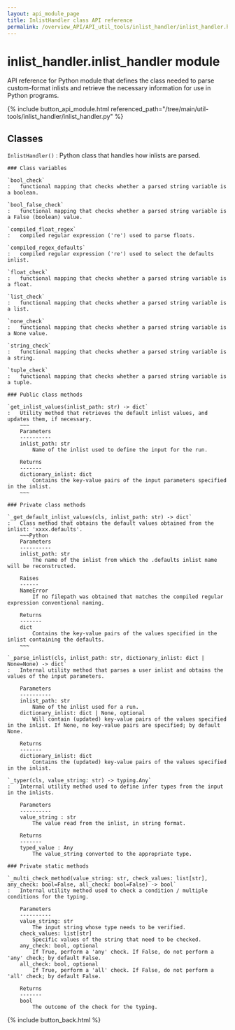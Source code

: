 ```yaml
---
layout: api_module_page
title: InlistHandler class API reference
permalink: /overview_API/API_util_tools/inlist_handler/inlist_handler.html
---
```


# inlist_handler.inlist_handler module

API reference for Python module that defines the class needed to parse custom-format inlists and retrieve the necessary information for use in Python programs.

{% include button_api_module.html referenced_path="/tree/main/util-tools/inlist_handler/inlist_handler.py" %}

## Classes

`InlistHandler()`
:   Python class that handles how inlists are parsed.

    ### Class variables

    `bool_check`
    :   functional mapping that checks whether a parsed string variable is a boolean.

    `bool_false_check`
    :   functional mapping that checks whether a parsed string variable is a False (boolean) value.

    `compiled_float_regex`
    :   compiled regular expression ('re') used to parse floats.

    `compiled_regex_defaults`
    :   compiled regular expression ('re') used to select the defaults inlist.

    `float_check`
    :   functional mapping that checks whether a parsed string variable is a float.

    `list_check`
    :   functional mapping that checks whether a parsed string variable is a list.

    `none_check`
    :   functional mapping that checks whether a parsed string variable is a None value.

    `string_check`
    :   functional mapping that checks whether a parsed string variable is a string.

    `tuple_check`
    :   functional mapping that checks whether a parsed string variable is a tuple.

    ### Public class methods

    `get_inlist_values(inlist_path: str) -> dict`
    :   Utility method that retrieves the default inlist values, and updates them, if necessary.
        ~~~
        Parameters
        ----------
        inlist_path: str
            Name of the inlist used to define the input for the run.
        
        Returns
        -------
        dictionary_inlist: dict
            Contains the key-value pairs of the input parameters specified in the inlist.
        ~~~

    ### Private class methods
    
    `_get_default_inlist_values(cls, inlist_path: str) -> dict`
    :   Class method that obtains the default values obtained from the inlist: 'xxxx.defaults'.
        ~~~Python
        Parameters
        ----------
        inlist_path: str
            The name of the inlist from which the .defaults inlist name will be reconstructed.

        Raises
        ------
        NameError
            If no filepath was obtained that matches the compiled regular expression conventional naming.

        Returns
        -------
        dict
            Contains the key-value pairs of the values specified in the inlist containing the defaults.
        ~~~
    
    `_parse_inlist(cls, inlist_path: str, dictionary_inlist: dict | None=None) -> dict`
    :   Internal utility method that parses a user inlist and obtains the values of the input parameters.

        Parameters
        ----------
        inlist_path: str
            Name of the inlist used for a run.
        dictionary_inlist: dict | None, optional
            Will contain (updated) key-value pairs of the values specified in the inlist. If None, no key-value pairs are specified; by default None.

        Returns
        -------
        dictionary_inlist: dict
            Contains the (updated) key-value pairs of the values specified in the inlist.

    `_typer(cls, value_string: str) -> typing.Any`
    :   Internal utility method used to define infer types from the input in the inlists.

        Parameters
        ----------
        value_string : str
            The value read from the inlist, in string format.

        Returns
        -------
        typed_value : Any
            The value_string converted to the appropriate type.

    ### Private static methods

    `_multi_check_method(value_string: str, check_values: list[str], any_check: bool=False, all_check: bool=False) -> bool`
    :   Internal utility method used to check a condition / multiple conditions for the typing.

        Parameters
        ----------
        value_string: str
            The input string whose type needs to be verified.
        check_values: list[str]
            Specific values of the string that need to be checked.
        any_check: bool, optional
            If True, perform a 'any' check. If False, do not perform a 'any' check; by default False.
        all_check: bool, optional
            If True, perform a 'all' check. If False, do not perform a 'all' check; by default False.

        Returns
        -------
        bool
            The outcome of the check for the typing.

{% include button_back.html %}

